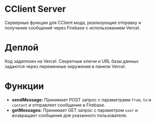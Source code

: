 # CClient Server

Серверные функции для CClient мода, реализующие отправку и получение сообщений через Firebase с использованием Vercel.

# Деплой

Код задеплоен на Vercel. Секретные ключи и URL базы данных задаются через переменные окружения в панели Vercel.

# Функции

- **sendMessage:** Принимает POST запрос с параметрами `from`, `to` и `content` и отправляет сообщение в Firebase.
- **getMessages:** Принимает GET запрос с параметром `user` и возвращает сообщения для указанного пользователя.
